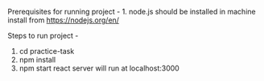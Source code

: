 

Prerequisites for running project -
    1. node.js should be installed in machine
    install from https://nodejs.org/en/

Steps to run project -
1. cd practice-task
2. npm install
3. npm start
react server will run at localhost:3000

